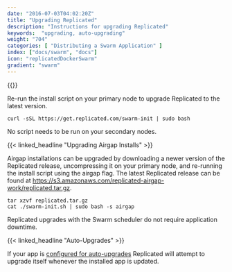 ```yaml
---
date: "2016-07-03T04:02:20Z"
title: "Upgrading Replicated"
description: "Instructions for upgrading Replicated"
keywords:  "upgrading, auto-upgrading"
weight: "704"
categories: [ "Distributing a Swarm Application" ]
index: ["docs/swarm", "docs"]
icon: "replicatedDockerSwarm"
gradient: "swarm"
---
```


{{<legacynotice>}}

Re-run the install script on your primary node to upgrade Replicated to the latest version.

```shell
curl -sSL https://get.replicated.com/swarm-init | sudo bash
```

No script needs to be run on your secondary nodes.

{{< linked_headline "Upgrading Airgap Installs" >}}

Airgap installations can be upgraded by downloading a newer version of the Replicated release, uncompressing it on your primary node, and re-running the install script using the airgap flag. The latest Replicated release can be found at https://s3.amazonaws.com/replicated-airgap-work/replicated.tar.gz.

```shell
tar xzvf replicated.tar.gz
cat ./swarm-init.sh | sudo bash -s airgap
```

Replicated upgrades with the Swarm scheduler do not require application downtime.

{{< linked_headline "Auto-Upgrades" >}}

If your app is [configured for auto-upgrades](/docs/swarm/packaging-an-application/custom-preflight-checks/#auto-upgrading-replicated) Replicated will attempt to upgrade itself whenever the installed app is updated.
